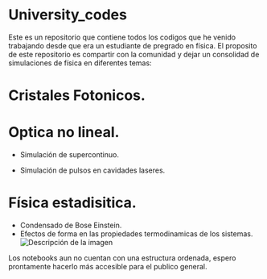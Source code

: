 # University_codes
Este es un repositorio que contiene todos los codigos que he venido trabajando desde que era un estudiante de pregrado en física. El proposito de este repositorio es compartir con la comunidad y dejar un consolidad de simulaciones de física en diferentes temas:

# Cristales Fotonicos.

# Optica no lineal.

- Simulación de supercontinuo.

- Simulación de pulsos en cavidades laseres.

# Física estadisitica.

- Condensado de Bose Einstein.
- Efectos de forma en las propiedades termodinamicas de los sistemas.
![Descripción de la imagen](https://drive.google.com/file/d/15dGMMRns9-AhPJbEG-wjayNrAcnZeC8s/view?usp=sharing)

  

Los notebooks aun no cuentan con una estructura ordenada, espero prontamente hacerlo más accesible para el publico general.
